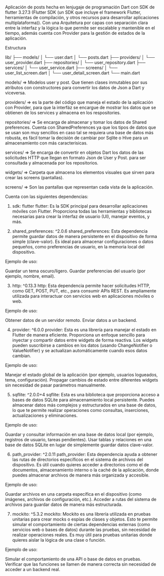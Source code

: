 
Aplicación de posts hecha en lenjugaje de programación Dart con SDK de flutter 3.27.3    (Flutter SDK (un SDK que incluye el framework Flutter, herramientas de compilación, y otros recursos para desarrollar aplicaciones multiplataforma)). Con una Arquitetura por capas con separación clara entre la interfaz y la lógica lo que permite ser escalable y mantenible en el tiempo, además cuenta con Provider para la gestión de estados de la aplicación.

Estructura

lib/
├── models/
│   └── user.dart
│   └── posts.dart
├── providers/
│   └── user_provider.dart
├── repositories/
│   └── user_repository.dart
├── services/
│   └── user_service.dart
├── screens/
│   └── user_list_screen.dart
│   └── user_detail_screen.dart
└── main.dart


models/ => Modelos user y post. Que tienen clases inmutables por sus atributos con constructores para convertir los datos de Json a Dart y viceversa.

providers/ => es la parte del código que maneja el estado de la aplicación con Provider, para que la interfáz se encargue de mostrar los datos que se obtienen de los services y almacena en los respositories.

repositories/ => Se encarga de almacenar y tomar los datos de Shared preferences. Cuenta con SharedPreferences ya que los tipos de datos que se usan son muy sencillos en caso tal se requiera una base de datos más robusta, es fácil tomar la decisión de cambiar por Sqlite o Hive para un almacenamiento con más caracterisicas.

services/ => Se encarga de convertir en objetos Dart los datos de las solicitudes HTTP que llegan en formato Json de User y Post.
para ser consultada y almacenada por los repositorios.

widgets/ => Carpeta que almacena los elementos visuales que sirven para crear las screens (pantallas).

screens/ => Son las pantallas que representan cada vista de la aplicación.


Cuenta con las siguientes dependencias:

1. sdk: flutter
flutter: Es la SDK principal para desarrollar aplicaciones móviles con Flutter. Proporciona todas las herramientas y bibliotecas necesarias para crear la interfaz de usuario (UI), manejar eventos, y más.

2. shared_preferences: ^2.0.6
shared_preferences: Esta dependencia permite guardar datos de manera persistente en el dispositivo de forma simple (clave-valor). Es ideal para almacenar configuraciones o datos pequeños, como preferencias de usuario, en la memoria local del dispositivo.

Ejemplo de uso:

Guardar un tema oscuro/ligero.
Guardar preferencias del usuario (por ejemplo, nombre, email).

3. http: ^0.13.3
http: Esta dependencia permite hacer solicitudes HTTP, como GET, POST, PUT, etc., para consumir APIs REST. Es ampliamente utilizada para interactuar con servicios web en aplicaciones móviles o web.

Ejemplo de uso:

Obtener datos de un servidor remoto.
Enviar datos a un backend.

4. provider: ^6.0.0
provider: Esta es una librería para manejar el estado en Flutter de manera eficiente. Proporciona un enfoque sencillo para inyectar y compartir datos entre widgets de forma reactiva. Los widgets pueden suscribirse a cambios en los datos (usando ChangeNotifier o ValueNotifier) y se actualizan automáticamente cuando esos datos cambian.

Ejemplo de uso:

Manejar el estado global de la aplicación (por ejemplo, usuarios logueados, tema, configuración).
Propagar cambios de estado entre diferentes widgets sin necesidad de pasar parámetros manualmente.

5. sqflite: ^2.0.0+4
sqflite: Esta es una biblioteca que proporciona acceso a bases de datos SQLite para almacenamiento local persistente. Puedes almacenar datos más complejos y estructurados en una base de datos, lo que te permite realizar operaciones como consultas, inserciones, actualizaciones y eliminaciones.

Ejemplo de uso:

Guardar y consultar información en una base de datos local (por ejemplo, registros de usuario, tareas pendientes).
Usar tablas y relaciones en una base de datos SQLite en lugar de simplemente guardar datos clave-valor.

6. path_provider: ^2.0.11
path_provider: Esta dependencia ayuda a obtener las rutas de directorios específicos en el sistema de archivos del dispositivo. Es útil cuando quieres acceder a directorios como el de documentos, almacenamiento interno o la caché de la aplicación, donde puedes almacenar archivos de manera más organizada y accesible.

Ejemplo de uso:

Guardar archivos en una carpeta específica en el dispositivo (como imágenes, archivos de configuración, etc.).
Acceder a rutas del sistema de archivos para guardar datos de manera más estructurada.

7. mockito: ^5.3.2
mockito: Mockito es una librería utilizada en pruebas unitarias para crear mocks o espías de clases y objetos. Esto te permite simular el comportamiento de ciertas dependencias externas (como servicios web o bases de datos) durante las pruebas, sin necesidad de realizar operaciones reales. Es muy útil para pruebas unitarias donde quieres aislar la lógica de una clase o función.

Ejemplo de uso:

Simular el comportamiento de una API o base de datos en pruebas.
Verificar que las funciones se llamen de manera correcta sin necesidad de acceder a un backend real.





